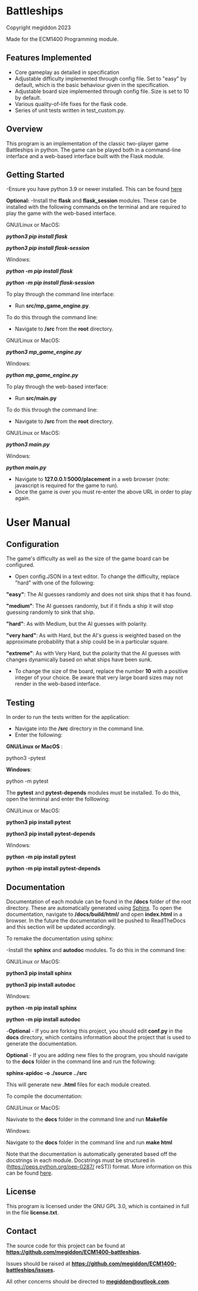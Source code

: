 # Battleships

Copyright megiddon 2023

Made for the ECM1400 Programming module.

## Features Implemented
- Core gameplay as detailed in specification
- Adjustable difficulty implemented through config file. Set to "easy" by default, which is the basic behaviour given in the specification.
- Adjustable board size implemented through config file. Size is set to 10 by default.
- Various quality-of-life fixes for the flask code.
- Series of unit tests written in test_custom.py.
  
## Overview
This program is an implementation of the classic two-player game Battleships in python. The game can be played both in a command-line interface and a web-based interface built with the Flask module.

## Getting Started
-Ensure you have python 3.9 or newer installed.
This can be found [here](https://www.python.org/downloads/.)

**Optional:**
-Install the **flask** and **flask_session** modules. These can be installed with the following commands on the terminal and are required to play the game with the web-based interface.

GNU/Linux or MacOS:

***python3 pip install flask***

***python3 pip install flask-session***

Windows:

***python -m pip install flask***

***python -m pip install flask-session***

To play through the command line interface:
- Run **src/mp_game_engine.py**.

To do this through the command line:
- Navigate to **/src** from the **root** directory.
  
GNU/Linux or MacOS:

***python3 mp_game_engine.py***

Windows:

***python mp_game_engine.py***

To play through the web-based interface:
- Run **src/main.py**

To do this through the command line:
- Navigate to **/src** from the **root** directory.
  
GNU/Linux or MacOS:

***python3 main.py***

Windows:

***python main.py***

- Navigate to **127.0.0.1:5000/placement** in a web browser (note: javascript is required for the game to run).
- Once the game is over you must re-enter the above URL in order to play again.


# User Manual 

## Configuration

The game's difficulty as well as the size of the game board can be configured.

- Open config.JSON in a text editor.
To change the difficulty, replace "hard" with one of the following:

**"easy"**:  The AI guesses randomly and does not sink ships that it has found.

**"medium"**: The AI guesses randomly, but if it finds a ship it will stop guessing randomly to sink that ship.

**"hard"**:  As with Medium, but the AI guesses with polarity.

**"very hard"**: As with Hard, but the AI's guess is weighted based on the approximate probability that a ship could be in a particular square.

**"extreme"**: As with Very Hard, but the polarity that the AI guesses with changes dynamically based on what ships have been sunk.

- To change the size of the board, replace the number **10** with a positive integer of your choice. Be aware that very large board sizes may not render in the web-based interface.
## Testing

In order to run the tests written for the application:
- Navigate into the **/src** directory in the command line.
- Enter the following:
  
**GNU/Linux or MacOS** :
  
python3 -pytest

**Windows**:

python -m pytest 

The **pytest** and **pytest-depends** modules must be installed. To do this, open the terminal and enter the folllowing:

GNU/Linux or MacOS:  

**python3 pip install pytest**

**python3 pip install pytest-depends**

Windows:  

**python -m pip install pytest**

**python -m pip install pytest-depends**

## Documentation
Documentation of each module can be found in the **/docs** folder of the root directory. These are automatically generated using [Sphinx](https://www.sphinx-doc.org/en/master/). 
To open the documentation, navigate to **/docs/build/html/** and open **index.html** in a browser. In the future the documentation will be pushed to ReadTheDocs and this section will be updated accordingly.


To remake the documentation using sphinx:

-Install the **sphinx** and **autodoc** modules. To do this in the command line:

GNU/Linux or MacOS:

**python3 pip install sphinx**

**python3 pip install autodoc**

Windows:

**python -m pip install sphinx**

**python -m pip install autodoc**

-**Optional** - If you are forking this project, you should edit **conf.py** in the **docs** directory, which contains information about the project that is used to generate the documentation.

**Optional** - If you are adding new files to the program, you should navigate to the **docs** folder in the command line and run the following:

**sphinx-apidoc -o ./source ../src**

This will generate new **.html** files for each module created.

To compile the documentation:

GNU/Linux or MacOS:

Navivate to the **docs** folder in the command line and run **Makefile**

Windows:

Navigate to the **docs** folder in the command line and run **make html**

Note that the documentation is automatically generated based off the docstrings in each module. Docstrings must be structured in (https://peps.python.org/pep-0287/ reST)) format. More information on this can be found [here](https://sphinx-rtd-tutorial.readthedocs.io/en/latest/docstrings.html).

## License

This program is licensed under the GNU GPL 3.0, which is contained in full in the file **license.txt**.


## Contact
The source code for this project can be found at **https://github.com/megiddon/ECM1400-battleships.**

Issues should be raised at **https://github.com/megiddon/ECM1400-battleships/issues.**

All other concerns should be directed to **megiddon@outlook.com**.

